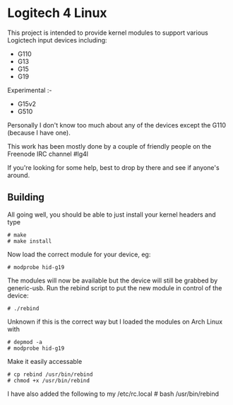 Logitech 4 Linux
================

This project is intended to provide kernel modules to support various Logictech
input devices including:

* G110
* G13
* G15
* G19

Experimental :-

* G15v2
* G510 

Personally I don't know too much about any of the devices except the G110 (because I have one).

This work has been mostly done by a couple of friendly people on the Freenode IRC channel #lg4l

If you're looking for some help, best to drop by there and see if anyone's around.

Building
--------

All going well, you should be able to just install your kernel headers and type

    # make
    # make install

Now load the correct module for your device, eg:

    # modprobe hid-g19

The modules will now be available but the device will still be grabbed by generic-usb. Run the
rebind script to put the new module in control of the device:

    # ./rebind



Unknown if this is the correct way but I loaded the modules on Arch Linux with

    # depmod -a
    # modprobe hid-g19
    
Make it easily accessable

    # cp rebind /usr/bin/rebind
    # chmod +x /usr/bin/rebind
    
    
I have also added the following to my /etc/rc.local
    # bash /usr/bin/rebind
    
